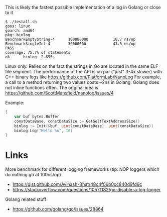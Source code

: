 
This is likely the fastest possible implementation of a log in Golang or close to it


	$ ./testall.sh 
	goos: linux
	goarch: amd64
	pkg: binlog
	BenchmarkEmptyString-4   	100000000	        10.7 ns/op
	BenchmarkSingleInt-4     	30000000	        43.5 ns/op
	PASS
	coverage: 75.7% of statements
	ok  	binlog	2.655s
	
	
Linux only. Relies on the fact the strings in Go are located in the same ELF file segment. 
The performance of the API is on par ("just" 3-4x slower) with C++ binary logs like https://github.com/PlatformLab/NanoLog
For example, a call to a method returning two values costs ~2ns in Golang. Golang does not inline functions often. 
The original idea is https://github.com/ScottMansfield/nanolog/issues/4

Example:

```Go
{
	var buf bytes.Buffer
	constDataBase, constDataSize := GetSelfTextAddressSize()
	binlog := Init(&buf, uint(constDataBase), uint(constDataSize))
	binlog.Log("Hello %u", 10)
}
```

# Links

More benchmark for different logging frameworks (tip: NOP loggers which do nothing go at 100ns/op)

* https://gist.github.com/Avinash-Bhat/48c4f06b0cc840d9fd6c
* https://stackoverflow.com/questions/10571182/go-disable-a-log-logger

Golang related stuff 

* https://github.com/golang/go/issues/28864

